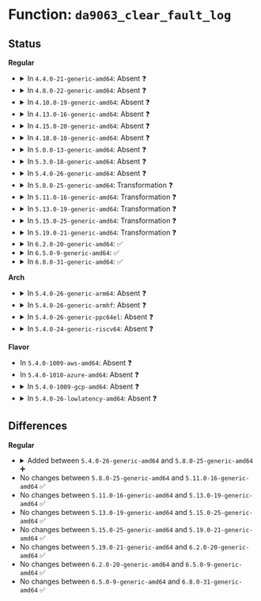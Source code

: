 # Function: <code>da9063_clear_fault_log</code>

## Status
<b>Regular</b>
<ul>
<li>
<details>
<summary>In <code>4.4.0-21-generic-amd64</code>: Absent ❓</summary>

```json
{
  "name": "da9063_clear_fault_log",
  "collision_type": "Unique Static",
  "inline_type": "Full",
  "funcs": [
    {
      "addr": 18446744071584670241,
      "name": "da9063_clear_fault_log",
      "external": false,
      "loc": "drivers/mfd/da9063-core.c:114",
      "file": "drivers/mfd/da9063-core.c",
      "inline": "not declared, inlined",
      "caller_inline": [
        "drivers/mfd/da9063-core.c:da9063_device_init"
      ],
      "caller_func": []
    }
  ],
  "symbols": []
}
```
</details>
</li>
<li>
<details>
<summary>In <code>4.8.0-22-generic-amd64</code>: Absent ❓</summary>

```json
{
  "name": "da9063_clear_fault_log",
  "collision_type": "Unique Static",
  "inline_type": "Full",
  "funcs": [
    {
      "addr": 18446744071585018113,
      "name": "da9063_clear_fault_log",
      "external": false,
      "loc": "drivers/mfd/da9063-core.c:114",
      "file": "drivers/mfd/da9063-core.c",
      "inline": "not declared, inlined",
      "caller_inline": [
        "drivers/mfd/da9063-core.c:da9063_device_init"
      ],
      "caller_func": []
    }
  ],
  "symbols": []
}
```
</details>
</li>
<li>
<details>
<summary>In <code>4.10.0-19-generic-amd64</code>: Absent ❓</summary>

```json
{
  "name": "da9063_clear_fault_log",
  "collision_type": "Unique Static",
  "inline_type": "Full",
  "funcs": [
    {
      "addr": 18446744071585202097,
      "name": "da9063_clear_fault_log",
      "external": false,
      "loc": "drivers/mfd/da9063-core.c:114",
      "file": "drivers/mfd/da9063-core.c",
      "inline": "not declared, inlined",
      "caller_inline": [
        "drivers/mfd/da9063-core.c:da9063_device_init"
      ],
      "caller_func": []
    }
  ],
  "symbols": []
}
```
</details>
</li>
<li>
<details>
<summary>In <code>4.13.0-16-generic-amd64</code>: Absent ❓</summary>

```json
{
  "name": "da9063_clear_fault_log",
  "collision_type": "Unique Static",
  "inline_type": "Full",
  "funcs": [
    {
      "addr": 18446744071585284193,
      "name": "da9063_clear_fault_log",
      "external": false,
      "loc": "drivers/mfd/da9063-core.c:114",
      "file": "drivers/mfd/da9063-core.c",
      "inline": "not declared, inlined",
      "caller_inline": [
        "drivers/mfd/da9063-core.c:da9063_device_init"
      ],
      "caller_func": []
    }
  ],
  "symbols": []
}
```
</details>
</li>
<li>
<details>
<summary>In <code>4.15.0-20-generic-amd64</code>: Absent ❓</summary>

```json
{
  "name": "da9063_clear_fault_log",
  "collision_type": "Unique Static",
  "inline_type": "Full",
  "funcs": [
    {
      "addr": 18446744071585712465,
      "name": "da9063_clear_fault_log",
      "external": false,
      "loc": "drivers/mfd/da9063-core.c:114",
      "file": "drivers/mfd/da9063-core.c",
      "inline": "not declared, inlined",
      "caller_inline": [
        "drivers/mfd/da9063-core.c:da9063_device_init"
      ],
      "caller_func": []
    }
  ],
  "symbols": []
}
```
</details>
</li>
<li>
<details>
<summary>In <code>4.18.0-10-generic-amd64</code>: Absent ❓</summary>

```json
{
  "name": "da9063_clear_fault_log",
  "collision_type": "Unique Static",
  "inline_type": "Full",
  "funcs": [
    {
      "addr": 18446744071585958494,
      "name": "da9063_clear_fault_log",
      "external": false,
      "loc": "drivers/mfd/da9063-core.c:114",
      "file": "drivers/mfd/da9063-core.c",
      "inline": "not declared, inlined",
      "caller_inline": [
        "drivers/mfd/da9063-core.c:da9063_device_init"
      ],
      "caller_func": []
    }
  ],
  "symbols": []
}
```
</details>
</li>
<li>
<details>
<summary>In <code>5.0.0-13-generic-amd64</code>: Absent ❓</summary>

```json
{
  "name": "da9063_clear_fault_log",
  "collision_type": "Unique Static",
  "inline_type": "Full",
  "funcs": [
    {
      "addr": 18446744071586095038,
      "name": "da9063_clear_fault_log",
      "external": false,
      "loc": "drivers/mfd/da9063-core.c:118",
      "file": "drivers/mfd/da9063-core.c",
      "inline": "not declared, inlined",
      "caller_inline": [
        "drivers/mfd/da9063-core.c:da9063_device_init"
      ],
      "caller_func": []
    }
  ],
  "symbols": []
}
```
</details>
</li>
<li>
<details>
<summary>In <code>5.3.0-18-generic-amd64</code>: Absent ❓</summary>

```json
{
  "name": "da9063_clear_fault_log",
  "collision_type": "Unique Static",
  "inline_type": "Full",
  "funcs": [
    {
      "addr": 18446744071586330450,
      "name": "da9063_clear_fault_log",
      "external": false,
      "loc": "drivers/mfd/da9063-core.c:113",
      "file": "drivers/mfd/da9063-core.c",
      "inline": "not declared, inlined",
      "caller_inline": [
        "drivers/mfd/da9063-core.c:da9063_device_init"
      ],
      "caller_func": []
    }
  ],
  "symbols": []
}
```
</details>
</li>
<li>
<details>
<summary>In <code>5.4.0-26-generic-amd64</code>: Absent ❓</summary>

```json
{
  "name": "da9063_clear_fault_log",
  "collision_type": "Unique Static",
  "inline_type": "Full",
  "funcs": [
    {
      "addr": 18446744071586478578,
      "name": "da9063_clear_fault_log",
      "external": false,
      "loc": "drivers/mfd/da9063-core.c:113",
      "file": "drivers/mfd/da9063-core.c",
      "inline": "not declared, inlined",
      "caller_inline": [
        "drivers/mfd/da9063-core.c:da9063_device_init"
      ],
      "caller_func": []
    }
  ],
  "symbols": []
}
```
</details>
</li>
<li>
<details>
<summary>In <code>5.8.0-25-generic-amd64</code>: Transformation ❓</summary>

```c
int da9063_clear_fault_log(struct da9063 * da9063)
```

```json
{
  "name": "da9063_clear_fault_log",
  "collision_type": "Unique Static",
  "inline_type": "No",
  "funcs": [
    {
      "addr": 0,
      "name": "da9063_clear_fault_log",
      "external": false,
      "loc": "drivers/mfd/da9063-core.c:113",
      "file": "drivers/mfd/da9063-core.c",
      "inline": "seen, unknown",
      "caller_inline": [],
      "caller_func": [
        "drivers/mfd/da9063-core.c:da9063_device_init"
      ]
    }
  ],
  "symbols": [
    {
      "addr": 18446744071587256000,
      "name": "da9063_clear_fault_log",
      "section": ".text",
      "bind": "STB_LOCAL",
      "size": 509
    },
    {
      "addr": 18446744071587256649,
      "name": "da9063_clear_fault_log.cold",
      "section": ".text",
      "bind": "STB_LOCAL",
      "size": 53
    }
  ]
}
```
</details>
</li>
<li>
<details>
<summary>In <code>5.11.0-16-generic-amd64</code>: Transformation ❓</summary>

```c
int da9063_clear_fault_log(struct da9063 * da9063)
```

```json
{
  "name": "da9063_clear_fault_log",
  "collision_type": "Unique Static",
  "inline_type": "No",
  "funcs": [
    {
      "addr": 0,
      "name": "da9063_clear_fault_log",
      "external": false,
      "loc": "drivers/mfd/da9063-core.c:113",
      "file": "drivers/mfd/da9063-core.c",
      "inline": "seen, unknown",
      "caller_inline": [],
      "caller_func": [
        "drivers/mfd/da9063-core.c:da9063_device_init"
      ]
    }
  ],
  "symbols": [
    {
      "addr": 18446744071587323744,
      "name": "da9063_clear_fault_log",
      "section": ".text",
      "bind": "STB_LOCAL",
      "size": 509
    },
    {
      "addr": 18446744071591508927,
      "name": "da9063_clear_fault_log.cold",
      "section": ".text",
      "bind": "STB_LOCAL",
      "size": 53
    }
  ]
}
```
</details>
</li>
<li>
<details>
<summary>In <code>5.13.0-19-generic-amd64</code>: Transformation ❓</summary>

```c
int da9063_clear_fault_log(struct da9063 * da9063)
```

```json
{
  "name": "da9063_clear_fault_log",
  "collision_type": "Unique Static",
  "inline_type": "No",
  "funcs": [
    {
      "addr": 0,
      "name": "da9063_clear_fault_log",
      "external": false,
      "loc": "drivers/mfd/da9063-core.c:113",
      "file": "drivers/mfd/da9063-core.c",
      "inline": "seen, unknown",
      "caller_inline": [],
      "caller_func": [
        "drivers/mfd/da9063-core.c:da9063_device_init"
      ]
    }
  ],
  "symbols": [
    {
      "addr": 18446744071587210768,
      "name": "da9063_clear_fault_log",
      "section": ".text",
      "bind": "STB_LOCAL",
      "size": 509
    },
    {
      "addr": 18446744071591451971,
      "name": "da9063_clear_fault_log.cold",
      "section": ".text",
      "bind": "STB_LOCAL",
      "size": 53
    }
  ]
}
```
</details>
</li>
<li>
<details>
<summary>In <code>5.15.0-25-generic-amd64</code>: Transformation ❓</summary>

```c
int da9063_clear_fault_log(struct da9063 * da9063)
```

```json
{
  "name": "da9063_clear_fault_log",
  "collision_type": "Unique Static",
  "inline_type": "No",
  "funcs": [
    {
      "addr": 0,
      "name": "da9063_clear_fault_log",
      "external": false,
      "loc": "drivers/mfd/da9063-core.c:113",
      "file": "drivers/mfd/da9063-core.c",
      "inline": "seen, unknown",
      "caller_inline": [],
      "caller_func": [
        "drivers/mfd/da9063-core.c:da9063_device_init"
      ]
    }
  ],
  "symbols": [
    {
      "addr": 18446744071587773184,
      "name": "da9063_clear_fault_log",
      "section": ".text",
      "bind": "STB_LOCAL",
      "size": 506
    },
    {
      "addr": 18446744071592514053,
      "name": "da9063_clear_fault_log.cold",
      "section": ".text",
      "bind": "STB_LOCAL",
      "size": 53
    }
  ]
}
```
</details>
</li>
<li>
<details>
<summary>In <code>5.19.0-21-generic-amd64</code>: Transformation ❓</summary>

```c
int da9063_clear_fault_log(struct da9063 * da9063)
```

```json
{
  "name": "da9063_clear_fault_log",
  "collision_type": "Unique Static",
  "inline_type": "No",
  "funcs": [
    {
      "addr": 0,
      "name": "da9063_clear_fault_log",
      "external": false,
      "loc": "drivers/mfd/da9063-core.c:113",
      "file": "drivers/mfd/da9063-core.c",
      "inline": "seen, unknown",
      "caller_inline": [],
      "caller_func": [
        "drivers/mfd/da9063-core.c:da9063_device_init"
      ]
    }
  ],
  "symbols": [
    {
      "addr": 18446744071589119584,
      "name": "da9063_clear_fault_log",
      "section": ".text",
      "bind": "STB_LOCAL",
      "size": 519
    },
    {
      "addr": 18446744071594382912,
      "name": "da9063_clear_fault_log.cold",
      "section": ".text",
      "bind": "STB_LOCAL",
      "size": 53
    }
  ]
}
```
</details>
</li>
<li>
<details>
<summary>In <code>6.2.0-20-generic-amd64</code>: ✅</summary>

```c
int da9063_clear_fault_log(struct da9063 * da9063)
```

```json
{
  "name": "da9063_clear_fault_log",
  "collision_type": "Unique Static",
  "inline_type": "No",
  "funcs": [
    {
      "addr": 18446744071590659344,
      "name": "da9063_clear_fault_log",
      "external": false,
      "loc": "drivers/mfd/da9063-core.c:113",
      "file": "drivers/mfd/da9063-core.c",
      "inline": "seen, unknown",
      "caller_inline": [],
      "caller_func": [
        "drivers/mfd/da9063-core.c:da9063_device_init"
      ]
    }
  ],
  "symbols": [
    {
      "addr": 18446744071590659344,
      "name": "da9063_clear_fault_log",
      "section": ".text",
      "bind": "STB_LOCAL",
      "size": 490
    }
  ]
}
```
</details>
</li>
<li>
<details>
<summary>In <code>6.5.0-9-generic-amd64</code>: ✅</summary>

```c
int da9063_clear_fault_log(struct da9063 * da9063)
```

```json
{
  "name": "da9063_clear_fault_log",
  "collision_type": "Unique Static",
  "inline_type": "No",
  "funcs": [
    {
      "addr": 18446744071591000288,
      "name": "da9063_clear_fault_log",
      "external": false,
      "loc": "drivers/mfd/da9063-core.c:113",
      "file": "drivers/mfd/da9063-core.c",
      "inline": "seen, unknown",
      "caller_inline": [],
      "caller_func": [
        "drivers/mfd/da9063-core.c:da9063_device_init"
      ]
    }
  ],
  "symbols": [
    {
      "addr": 18446744071591000288,
      "name": "da9063_clear_fault_log",
      "section": ".text",
      "bind": "STB_LOCAL",
      "size": 490
    }
  ]
}
```
</details>
</li>
<li>
<details>
<summary>In <code>6.8.0-31-generic-amd64</code>: ✅</summary>

```c
int da9063_clear_fault_log(struct da9063 * da9063)
```

```json
{
  "name": "da9063_clear_fault_log",
  "collision_type": "Unique Static",
  "inline_type": "No",
  "funcs": [
    {
      "addr": 18446744071591344304,
      "name": "da9063_clear_fault_log",
      "external": false,
      "loc": "drivers/mfd/da9063-core.c:113",
      "file": "drivers/mfd/da9063-core.c",
      "inline": "seen, unknown",
      "caller_inline": [],
      "caller_func": [
        "drivers/mfd/da9063-core.c:da9063_device_init"
      ]
    }
  ],
  "symbols": [
    {
      "addr": 18446744071591344304,
      "name": "da9063_clear_fault_log",
      "section": ".text",
      "bind": "STB_LOCAL",
      "size": 490
    }
  ]
}
```
</details>
</li>
</ul>
<b>Arch</b>
<ul>
<li>
<details>
<summary>In <code>5.4.0-26-generic-arm64</code>: Absent ❓</summary>

```json
{
  "name": "da9063_clear_fault_log",
  "collision_type": "Unique Static",
  "inline_type": "Full",
  "funcs": [
    {
      "addr": 18446603336499349052,
      "name": "da9063_clear_fault_log",
      "external": false,
      "loc": "drivers/mfd/da9063-core.c:113",
      "file": "drivers/mfd/da9063-core.c",
      "inline": "not declared, inlined",
      "caller_inline": [
        "drivers/mfd/da9063-core.c:da9063_device_init"
      ],
      "caller_func": []
    }
  ],
  "symbols": []
}
```
</details>
</li>
<li>
<details>
<summary>In <code>5.4.0-26-generic-armhf</code>: Absent ❓</summary>

```json
{
  "name": "da9063_clear_fault_log",
  "collision_type": "Unique Static",
  "inline_type": "Full",
  "funcs": [
    {
      "addr": 3231897652,
      "name": "da9063_clear_fault_log",
      "external": false,
      "loc": "drivers/mfd/da9063-core.c:113",
      "file": "drivers/mfd/da9063-core.c",
      "inline": "not declared, inlined",
      "caller_inline": [
        "drivers/mfd/da9063-core.c:da9063_device_init"
      ],
      "caller_func": []
    }
  ],
  "symbols": []
}
```
</details>
</li>
<li>
<details>
<summary>In <code>5.4.0-26-generic-ppc64el</code>: Absent ❓</summary>

```json
{
  "name": "da9063_clear_fault_log",
  "collision_type": "Unique Static",
  "inline_type": "Full",
  "funcs": [
    {
      "addr": 13835058055292576392,
      "name": "da9063_clear_fault_log",
      "external": false,
      "loc": "drivers/mfd/da9063-core.c:113",
      "file": "drivers/mfd/da9063-core.c",
      "inline": "not declared, inlined",
      "caller_inline": [
        "drivers/mfd/da9063-core.c:da9063_device_init"
      ],
      "caller_func": []
    }
  ],
  "symbols": []
}
```
</details>
</li>
<li>
<details>
<summary>In <code>5.4.0-24-generic-riscv64</code>: Absent ❓</summary>

```json
{
  "name": "da9063_clear_fault_log",
  "collision_type": "Unique Static",
  "inline_type": "Full",
  "funcs": [
    {
      "addr": 18446743936276590698,
      "name": "da9063_clear_fault_log",
      "external": false,
      "loc": "drivers/mfd/da9063-core.c:113",
      "file": "drivers/mfd/da9063-core.c",
      "inline": "not declared, inlined",
      "caller_inline": [
        "drivers/mfd/da9063-core.c:da9063_device_init"
      ],
      "caller_func": []
    }
  ],
  "symbols": []
}
```
</details>
</li>
</ul>
<b>Flavor</b>
<ul>
<li>
In <code>5.4.0-1009-aws-amd64</code>: Absent ❓
</li>
<li>
In <code>5.4.0-1010-azure-amd64</code>: Absent ❓
</li>
<li>
<details>
<summary>In <code>5.4.0-1009-gcp-amd64</code>: Absent ❓</summary>

```json
{
  "name": "da9063_clear_fault_log",
  "collision_type": "Unique Static",
  "inline_type": "Full",
  "funcs": [
    {
      "addr": 18446744071586426546,
      "name": "da9063_clear_fault_log",
      "external": false,
      "loc": "drivers/mfd/da9063-core.c:113",
      "file": "drivers/mfd/da9063-core.c",
      "inline": "not declared, inlined",
      "caller_inline": [
        "drivers/mfd/da9063-core.c:da9063_device_init"
      ],
      "caller_func": []
    }
  ],
  "symbols": []
}
```
</details>
</li>
<li>
<details>
<summary>In <code>5.4.0-26-lowlatency-amd64</code>: Absent ❓</summary>

```json
{
  "name": "da9063_clear_fault_log",
  "collision_type": "Unique Static",
  "inline_type": "Full",
  "funcs": [
    {
      "addr": 18446744071586538226,
      "name": "da9063_clear_fault_log",
      "external": false,
      "loc": "drivers/mfd/da9063-core.c:113",
      "file": "drivers/mfd/da9063-core.c",
      "inline": "not declared, inlined",
      "caller_inline": [
        "drivers/mfd/da9063-core.c:da9063_device_init"
      ],
      "caller_func": []
    }
  ],
  "symbols": []
}
```
</details>
</li>
</ul>

## Differences
<b>Regular</b>
<ul>
<li>
<details>
<summary>Added between <code>5.4.0-26-generic-amd64</code> and <code>5.8.0-25-generic-amd64</code> ➕</summary>

```c
int da9063_clear_fault_log(struct da9063 * da9063)
```
</details>
</li>
<li>
No changes between <code>5.8.0-25-generic-amd64</code> and <code>5.11.0-16-generic-amd64</code> ✅
</li>
<li>
No changes between <code>5.11.0-16-generic-amd64</code> and <code>5.13.0-19-generic-amd64</code> ✅
</li>
<li>
No changes between <code>5.13.0-19-generic-amd64</code> and <code>5.15.0-25-generic-amd64</code> ✅
</li>
<li>
No changes between <code>5.15.0-25-generic-amd64</code> and <code>5.19.0-21-generic-amd64</code> ✅
</li>
<li>
No changes between <code>5.19.0-21-generic-amd64</code> and <code>6.2.0-20-generic-amd64</code> ✅
</li>
<li>
No changes between <code>6.2.0-20-generic-amd64</code> and <code>6.5.0-9-generic-amd64</code> ✅
</li>
<li>
No changes between <code>6.5.0-9-generic-amd64</code> and <code>6.8.0-31-generic-amd64</code> ✅
</li>
</ul>
